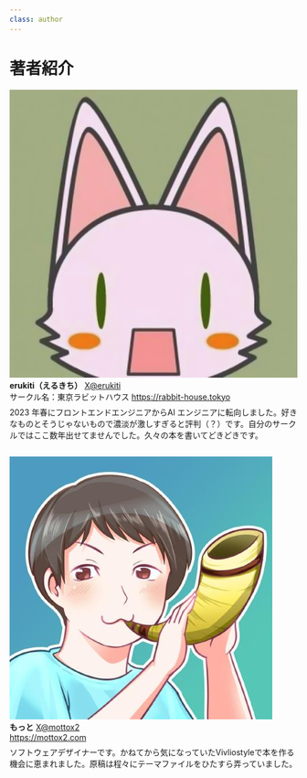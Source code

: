 ```yaml
---
class: author
---
```


# 著者紹介

<div class="author-profile">
    <img src="images/erukiti-icon.png">
    <div>
        <div>
            <b>erukiti（えるきち）</b>
            <a href="https://twitter.com/erukiti">X@erukiti</a>
        </div>
        <div>
            サークル名：東京ラビットハウス
            <a href="https://rabbit-house.tokyo">https://rabbit-house.tokyo</a>
        </div>
    </div>
</div>
<p style="margin-top: 0.5em; margin-bottom: 2em;">
2023 年春にフロントエンドエンジニアからAI エンジニアに転向しました。好きなものとそうじゃないもので濃淡が激しすぎると評判（？）です。自分のサークルではここ数年出せてませんでした。久々の本を書いてどきどきです。
</p>

<div class="author-profile">
    <img src="images/mottox2-icon.jpeg">
    <div>
        <div>
            <b>もっと</b>
            <a href="https://twitter.com/mottox2">X@mottox2</a>
        </div>
        <div>
          <a href="https://twitter.com/mottox2">https://mottox2.com</a>
        </div>
    </div>
</div>
<p style="margin-top: 0.5em; margin-bottom: 2em;">
ソフトウェアデザイナーです。かねてから気になっていたVivliostyleで本を作る機会に恵まれました。原稿は程々にテーマファイルをひたすら弄っていました。
</p>

<!--
<div class="author-profile">
    <img src="images/erukiti-icon.png">
    <div>
        <div>
            <b>えるきち</b>
            <a href="https://twitter.com/erukiti">X@erukiti</a>
        </div>
        <div>
            サークル名：東京ラビットハウス
            <a href="https://rabbit-house.tokyo">https://rabbit-house.tokyo</a>
        </div>
    </div>
</div>
<p style="margin-top: 0.5em; margin-bottom: 2em;">
2023 年春にフロントエンドエンジニアからAI エンジニアに転向しました。好きなものとそうじゃないもので濃淡が激しすぎると評判（？）です。自分のサークルではここ数年、本を出せてない。
</p>

-->

